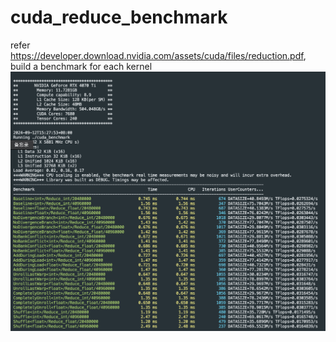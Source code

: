 # cuda_reduce_benchmark
refer https://developer.download.nvidia.com/assets/cuda/files/reduction.pdf, build a benchmark for each kernel
![1674998186834](./script/res.png)
